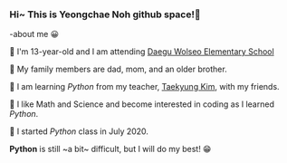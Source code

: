 ### Hi~ This is Yeongchae Noh github space!👋

-about me 😀

🧡 I'm 13-year-old and I am attending [Daegu Wolseo Elementary School](http://www.dgwolseo.es.kr/)

💛 My family members are dad, mom, and an older brother.

💚 I am learning _Python_ from my teacher, [Taekyung Kim](http://github.com/ktk1501), with my friends.

💙 I like Math and Science and become interested in coding as I learned _Python_.

💜 I started _Python_ class in July 2020.

__Python__ is still ~a bit~ difficult, but I will do my best! 😁
